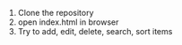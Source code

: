 1. Clone the repository
2. open index.html in browser
3. Try to add, edit, delete, search, sort items
